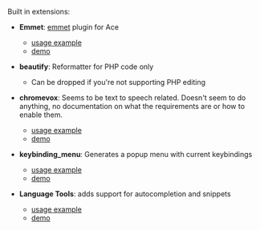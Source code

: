Built in extensions:

+ **Emmet**: [emmet](https://github.com/emmetio/emmet) plugin for Ace 
  - [usage example](https://github.com/ajaxorg/ace/blob/master/demo/emmet.html#L26-L40)
  - [demo](http://ace.c9.io/demo/emmet.html)

+ **beautify**: Reformatter for PHP code only
  - Can be dropped if you're not supporting PHP editing

+ **chromevox**: Seems to be text to speech related.
  Doesn't seem to do anything, no documentation on what the requirements are or how to enable them.
  - [usage example](https://github.com/ajaxorg/ace/blob/master/demo/chromevox.html)
  - [demo](http://ace.c9.io/demo/chromevox.html)

+ **keybinding_menu**: Generates a popup menu with current keybindings
  - [usage example](https://github.com/ajaxorg/ace/blob/master/demo/keyboard_shortcuts.html)
  - [demo](http://ace.c9.io/demo/keyboard_shortcuts.html)

+ **Language Tools**: adds support for autocompletion and snippets
  - [usage example](https://github.com/ajaxorg/ace/blob/master/demo/autocompletion.html)
  - [demo](http://ace.c9.io/demo/autocompletion.html)